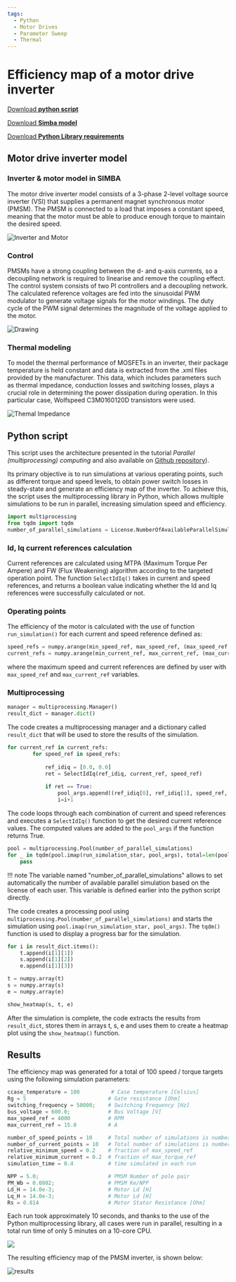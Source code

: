 ```yaml
---
tags:
  - Python
  - Motor Drives
  - Parameter Sweep
  - Thermal
---
```


# Efficiency map of a motor drive inverter

[Download **python script**](inverter_map.py)

[Download **Simba model**](inverter_map.jsimba)

[Download **Python Library requirements**](requirements.txt)


## Motor drive inverter model

### Inverter & motor model in SIMBA
The motor drive inverter model consists of a 3-phase 2-level voltage source inverter (VSI) that supplies a permanent magnet synchronous motor (PMSM). The PMSM is connected to a load that imposes a constant speed, meaning that the motor must be able to produce enough torque to maintain the desired speed.

![Inverter and Motor](fig/inverter_and_motor.png)

### Control
PMSMs have a strong coupling between the d- and q-axis currents, so a decoupling network is required to linearise and remove the coupling effect. The control system consists of two PI controllers and a decoupling network. The calculated reference voltages are fed into the sinusoidal PWM modulator to generate voltage signals for  the motor windings. The duty cycle of the PWM signal determines the magnitude of the voltage applied to the motor.

![Drawing](fig/drawing.png)

### Thermal modeling
To model the thermal performance of MOSFETs in an inverter, their package temperature is held constant and data is extracted from the .xml files provided by the manufacturer. This data, which includes parameters such as thermal impedance, conduction losses and switching losses, plays a crucial role in determining the power dissipation during operation. In this particular case, Wolfspeed C3M0160120D transistors were used.

![Themal Impedance](fig/thermal_impedance.png)

## Python script
This script uses the architecture presented in the tutorial *Parallel (multiprocessing) computing* and also available on [Github repository](https://github.com/aesim-tech/simba-python-examples/tree/main/05.%20Parallel%20Parameter%20Sweep)).

Its primary objective is to run simulations at various operating points, such as different torque and speed levels, to obtain power switch losses in steady-state and generate an efficiency map of the inverter. To achieve this, the script uses the multiprocessing library in Python, which allows multiple simulations to be run in parallel, increasing simulation speed and efficiency.

```py
import multiprocessing
from tqdm import tqdm
number_of_parallel_simulations = License.NumberOfAvailableParallelSimulationLicense()
```

### Id, Iq current references calculation
Current references are calculated using MTPA (Maximum Torque Per Ampere) and FW (Flux Weakening) algorithm according to the targeted operation point. The function `SelectIdIq()` takes in current and speed references, and returns a boolean value indicating whether the Id and Iq references were successfully calculated or not.

### Operating points
The efficiency of the motor is calculated with the use of function `run_simulation()` for each current and speed reference defined as: 
```py 
speed_refs = numpy.arange(min_speed_ref, max_speed_ref, (max_speed_ref - min_speed_ref)/number_of_speed_points)
current_refs = numpy.arange(min_current_ref, max_current_ref, (max_current_ref - min_current_ref)/number_of_current_points)
``` 
where the maximum speed and current references are defined by user with  `max_speed_ref` and `max_current_ref` variables.

### Multiprocessing
```py
manager = multiprocessing.Manager()
result_dict = manager.dict()
```
The code creates a multiprocessing manager and a dictionary called `result_dict` that will be used to store the results of the simulation. 

```py
for current_ref in current_refs:
        for speed_ref in speed_refs:
            
            ref_idiq = [0.0, 0.0]
            ret = SelectIdIq(ref_idiq, current_ref, speed_ref)
            
            if ret == True:
                pool_args.append((ref_idiq[0], ref_idiq[1], speed_ref, case_temperature, Rg,  i, result_dict, lock));
                i=i+1
```
The code loops through each combination of current and speed references and executes a `SelectIdIq()` function to get the desired current reference values. The computed values are added to the `pool_args` if the function returns True.

```py
pool = multiprocessing.Pool(number_of_parallel_simulations)
for _ in tqdm(pool.imap(run_simulation_star, pool_args), total=len(pool_args)):
    pass
```

!!! note
    The variable named "number_of_parallel_simulations" allows to set automatically the number of available parallel simulation based on the license of each user. This variable is defined earlier into       the python script directly.
    
The code creates a processing pool using `multiprocessing.Pool(number_of_parallel_simulations)` and starts the simulation using `pool.imap(run_simulation_star, pool_args)`. The `tqdm()` function is used to display a progress bar for the simulation.

```py
for i in result_dict.items():
    t.append(i[1][1])
    s.append(i[1][2])
    e.append(i[1][3])

t = numpy.array(t)
s = numpy.array(s)
e = numpy.array(e)

show_heatmap(s, t, e)
```
After the simulation is complete, the code extracts the results from `result_dict`, stores them in arrays t, s, e and uses them to create a heatmap plot using the `show_heatmap()` function.

## Results
The efficiency map was generated for a total of 100 speed / torque targets using the following simulation parameters:

```python
ccase_temperature = 100          # Case temperature [Celsius]
Rg = 5                          # Gate resistance [Ohm]
switching_frequency = 50000;    # Switching Frequency [Hz]
bus_voltage = 600.0;            # Bus Voltage [V]
max_speed_ref = 4000            # RPM
max_current_ref = 15.0          # A

number_of_speed_points = 10     # Total number of simulations is number_of_speed_points * number_of_current_points
number_of_current_points = 10   # Total number of simulations is number_of_speed_points * number_of_current_points
relative_minimum_speed = 0.2    # fraction of max_speed_ref
relative_minimum_current = 0.2  # fraction of max_torque_ref
simulation_time = 0.4           # time simulated in each run

NPP = 5.0;                      # PMSM Number of pole pair
PM_Wb = 0.0802;                 # PMSM Ke/NPP
Ld_H = 14.0e-3;                 # Motor Ld [H]
Lq_H = 14.0e-3;                 # Motor Ld [H]
Rs = 0.814                      # Motor Stator Resistance [Ohm]
```
Each run took approximately 10 seconds, and thanks to the use of the Python multiprocessing library, all cases were run in parallel, resulting in a total run time of only 5 minutes on a 10-core CPU. 

![](fig/progress_bar.png)

The resulting efficiency map of the PMSM inverter, is shown below:

![results ](fig/results_100_points.png)
